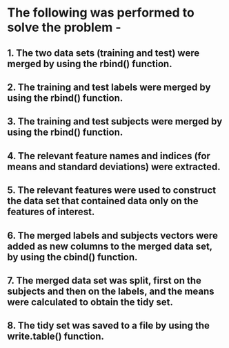 # The following was performed to solve the problem - 
## 1. The two data sets (training and test) were merged by using the rbind() function.
## 2. The training and test labels were merged by using the rbind() function.
## 3. The training and test subjects were merged by using the rbind() function.
## 4. The relevant feature names and indices (for means and standard deviations) were extracted.
## 5. The relevant features were used to construct the data set that contained data only on the features of interest. 
## 6. The merged labels and subjects vectors were added as new columns to the merged data set, by using the cbind() function.
## 7. The merged data set was split, first on the subjects and then on the labels, and the means were calculated to obtain the tidy set.
## 8. The tidy set was saved to a file by using the write.table() function.

